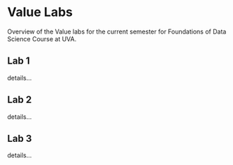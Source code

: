 # Value Labs

Overview of the Value labs for the current semester for Foundations of Data Science Course
at UVA.

## Lab 1

details...

## Lab 2

details...

## Lab 3

details...
